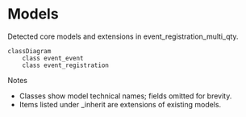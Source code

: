 # Models

Detected core models and extensions in event_registration_multi_qty.

```mermaid
classDiagram
    class event_event
    class event_registration
```

Notes
- Classes show model technical names; fields omitted for brevity.
- Items listed under _inherit are extensions of existing models.
